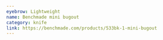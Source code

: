 ```yaml
---
eyebrow: Lightweight
name: Benchmade mini bugout
category: knife
link: https://benchmade.com/products/533bk-1-mini-bugout
---
```

